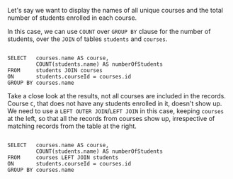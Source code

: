 Let's say we want to display the names of all unique courses and the total number of students enrolled in each course.

In this case, we can use `COUNT` over `GROUP BY` clause for the number of students, over the `JOIN` of tables `students` and `courses`.

<codeblock language="sql" dbName="students2-v3.db" type="lesson">
<code>
SELECT   courses.name AS course, 
         COUNT(students.name) AS numberOfStudents
FROM     students JOIN courses
ON       students.courseId = courses.id
GROUP BY courses.name
</code>
</codeblock>

Take a close look at the results, not all courses are included in the records. Course `C`, that does not have any students enrolled in it, doesn't show up. We need to use a `LEFT OUTER JOIN`/`LEFT JOIN` in this case, keeping `courses` at the left, so that all the records from courses show up, irrespective of matching records from the table at the right.

<codeblock language="sql" dbName="students2-v3.db" type="lesson">
<code>
SELECT   courses.name AS course, 
         COUNT(students.name) AS numberOfStudents
FROM     courses LEFT JOIN students
ON       students.courseId = courses.id
GROUP BY courses.name
</code>
</codeblock>